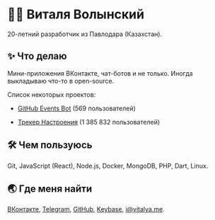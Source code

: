 
<h1>👨‍🦰 Виталя Волынский</h1>
<p>20-летний разработчик из Павлодара (Казахстан).</p>
<h2>✨ Что делаю</h2>
<p>Мини-приложения ВКонтакте, чат-ботов и не только. Иногда выкладываю что-то в open-source.</p>
<p>Список некоторых проектов:</p>
<ul>
<li>
<p><a href="https://vk.com/githubbot">GitHub Events Bot</a> (569 пользователей)</p>
</li>
<li>
<p><a href="https://vk.com/moodapp">Трекер Настроения</a> (1 385 832 пользователей)</p>
</li>
</ul>
<h2>🛠️ Чем пользуюсь</h2>
<p>Git, JavaScript (React), Node.js, Docker, MongoDB, PHP, Dart, Linux.</p>
<h2>🌏 Где меня найти</h2>
<p><a href="https://vk.com/vitalyavolyn">ВКонтакте</a>, <a href="https://t.me/vitalyavolyn">Telegram</a>, <a href="https://github.com/vitalyavolyn">GitHub</a>, <a href="https://keybase.io/vitalyavolyn">Keybase</a>, <a href="mailto:i@vitalya.me">i@vitalya.me</a>.</p>

